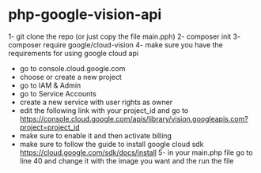 # php-google-vision-api

1- git clone the repo (or just copy the file main.pph)
2- composer init
3- composer require google/cloud-vision
4- make sure you have the requirements for using google cloud api
  - go to console.cloud.google.com
  - choose or create a new project
  - go to IAM & Admin
  - go to Service Accounts
  - create a new service with user rights as owner
  - edit the following link with your project_id and go to https://console.cloud.google.com/apis/library/vision.googleapis.com?project=project_id
  - make sure to enable it and then activate billing
  - make sure to follow the guide to install google cloud sdk https://cloud.google.com/sdk/docs/install
5- in your main.php file go to line 40 and change it with the image you want and the run the file
